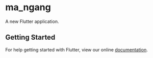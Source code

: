 # ma_ngang

A new Flutter application.

## Getting Started

For help getting started with Flutter, view our online
[documentation](https://flutter.io/).
